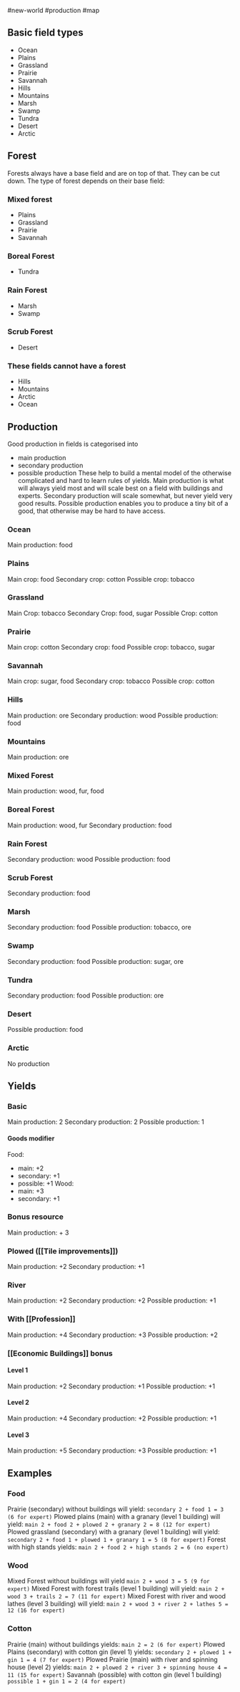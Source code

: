 #new-world #production #map
## Basic field types
- Ocean
- Plains
- Grassland
- Prairie
- Savannah
- Hills
- Mountains
- Marsh
- Swamp
- Tundra
- Desert
- Arctic
## Forest
Forests always have a base field and are on top of that. They can be cut down. The type of forest depends on their base field:
### Mixed forest
- Plains
- Grassland
- Prairie
- Savannah
### Boreal Forest
- Tundra
### Rain Forest
- Marsh
- Swamp
### Scrub Forest
- Desert

### These fields cannot have a forest
- Hills
- Mountains
- Arctic
- Ocean
## Production
Good production in fields is categorised into
- main production
- secondary production
- possible production
These help to build a mental model of the otherwise complicated and hard to learn rules of yields. Main production is what will always yield most and will scale best on a field with buildings and experts. Secondary production will scale somewhat, but never yield very good results. Possible production enables you to produce a tiny bit of a good, that otherwise may be hard to have access.

### Ocean
Main production: food
### Plains
Main crop: food
Secondary crop: cotton
Possible crop: tobacco
### Grassland
Main Crop: tobacco
Secondary Crop: food, sugar
Possible Crop: cotton
### Prairie
Main crop: cotton
Secondary crop: food
Possible crop: tobacco, sugar
### Savannah
Main crop: sugar, food
Secondary crop: tobacco
Possible crop: cotton
### Hills
Main production: ore
Secondary production: wood
Possible production: food
### Mountains
Main production: ore
### Mixed Forest
Main production: wood, fur, food
### Boreal Forest
Main production: wood, fur
Secondary production: food
### Rain Forest
Secondary production: wood
Possible production: food
### Scrub Forest
Secondary production: food
### Marsh
Secondary production: food
Possible production: tobacco, ore
### Swamp
Secondary production: food
Possible production: sugar, ore
### Tundra
Secondary production: food
Possible production: ore
### Desert
Possible production: food
### Arctic
No production
## Yields

### Basic
Main production: 2
Secondary production: 2
Possible production: 1
#### Goods modifier
Food:
- main: +2
- secondary: +1
- possible: +1
Wood:
- main: +3
- secondary: +1
### Bonus resource
Main production: + 3
### Plowed ([[Tile improvements]])
Main production: +2
Secondary production: +1
### River
Main production: +2
Secondary production: +2
Possible production: +1
### With [[Profession]]
Main production: +4
Secondary production: +3
Possible production: +2
### [[Economic Buildings]] bonus
#### Level 1
Main production: +2
Secondary production: +1
Possible production: +1
#### Level 2
Main production: +4
Secondary production: +2
Possible production: +1
#### Level 3
Main production: +5
Secondary production: +3
Possible production: +1
## Examples
### Food
Prairie (secondary) without buildings will yield:
`secondary 2 + food 1 = 3 (6 for expert)`
Plowed plains (main) with a granary (level 1 building) will yield:
`main 2 + food 2 + plowed 2 + granary 2 = 8 (12 for expert)`
Plowed grassland (secondary) with a granary (level 1 building) will yield:
`secondary 2 + food 1 + plowed 1 + granary 1 = 5 (8 for expert)`
Forest with high stands yields:
`main 2 + food 2 + high stands 2 = 6 (no expert)`
### Wood
Mixed Forest without buildings will yield
`main 2 + wood 3 = 5 (9 for expert)`
Mixed Forest with forest trails (level 1 building) will yield:
`main 2 + wood 3 + trails 2 = 7 (11 for expert)`
Mixed Forest with river and wood lathes (level 3 building) will yield:
`main 2 + wood 3 + river 2 + lathes 5 = 12 (16 for expert)`
### Cotton
Prairie (main) without buildings yields:
`main 2 = 2 (6 for expert)`
Plowed Plains (secondary) with cotton gin (level 1) yields:
`secondary 2 + plowed 1 + gin 1 = 4 (7 for expert)`
Plowed Prairie (main) with river and spinning house (level 2) yields:
`main 2 + plowed 2 + river 3 + spinning house 4 = 11 (15 for expert)`
Savannah (possible) with cotton gin (level 1 building)
`possible 1 + gin 1 = 2 (4 for expert)`
